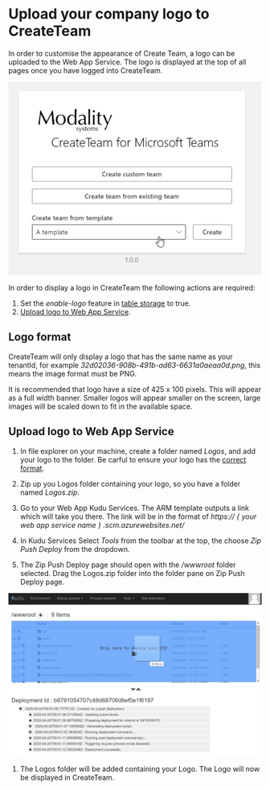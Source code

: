 # Upload your company logo to CreateTeam

In order to customise the appearance of Create Team, a logo can be uploaded to the Web App Service. The logo is displayed at the top of all pages once you have logged into CreateTeam.

![Create Team with logo](../images/customerHosted/modalityLogoEnabled.png "Create Team with logo")

In order to display a logo in CreateTeam the following actions are required:

1. Set the _enable-logo_ feature in [table storage](TableStorageConfiguration.md) to true.
1. [Upload logo to Web App Service](##upload-logo-to-web-app-service).

## Logo format

CreateTeam will only display a logo that has the same name as your tenantId, for example _32d02036-908b-491b-ad63-6631a0aeaa0d.png_, this means the image format must be PNG.

It is recommended that logo have a size of 425 x 100 pixels. This will appear as a full width banner. Smaller logos will appear smaller on the screen, large images will be scaled down to fit in the available space.

## Upload logo to Web App Service

1. In file explorer on your machine, create a folder named _Logos_, and add your logo to the folder. Be carful to ensure your logo has the [correct format](##logo-format).

1. Zip up you Logos folder containing your logo, so you have a folder named _Logos.zip_.

1. Go to your Web App Kudu Services. The ARM template outputs a link which will take you there. The link will be in the format of _https:// { your web app service name } .scm.azurewebsites.net/_

1. In Kudu Services Select _Tools_ from the toolbar at the top, the choose _Zip Push Deploy_ from the dropdown.

1. The Zip Push Deploy page should open with the _/wwwroot_ folder selected. Drag the Logos.zip folder into the folder pane on Zip Push Deploy page.

![Drag Logos.zip into Kudu](../images/customerHosted/dragLogosFolderIntoRootUsingKudu.png "Drag Logos.zip into Kudu")

1. The Logos folder will be added containing your Logo. The Logo will now be displayed in CreateTeam.
